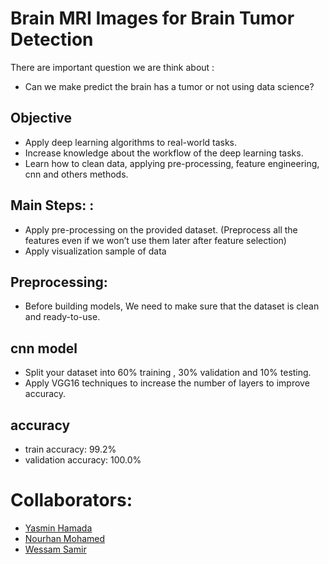 # Brain MRI Images for Brain Tumor Detection
There are important question we are think about :
 - Can we make predict the brain has a tumor or not using data science?

## Objective
- Apply deep learning algorithms to real-world tasks.
- Increase knowledge about the workflow of the  deep learning tasks.
- Learn how to clean data, applying pre-processing, feature engineering, cnn and others methods. 
   
## Main Steps: :
- Apply pre-processing on the provided dataset. (Preprocess all the features even if we won’t use them later after feature selection)
- Apply visualization sample of data

## Preprocessing: 
- Before building models, We need to make sure that the dataset is clean and ready-to-use.

## cnn model
- Split your dataset into 60% training , 30% validation and 10% testing.
- Apply VGG16 techniques to increase the number of layers to improve accuracy.

## accuracy
- train accuracy: 99.2%
- validation accuracy: 100.0%

 # Collaborators:
- <a href="https://github.com/YasminHamada">Yasmin Hamada</a><br>
- <a href="https://github.com/Nourhan613">Nourhan Mohamed</a><br>
- <a href="https://github.com/WessamSamir">Wessam Samir</a><br>
